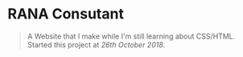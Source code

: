 # RANA Consutant

> A Website that I make while I'm still learning about CSS/HTML. 
Started this project at _26th October 2018_.
